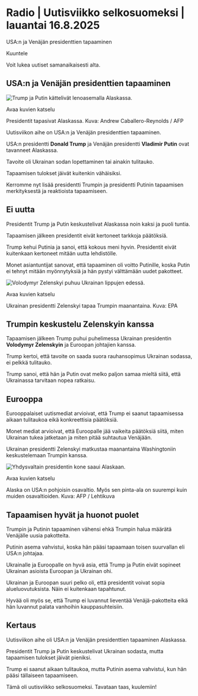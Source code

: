 # Radio | Uutisviikko selkosuomeksi | lauantai 16.8.2025

USA:n ja Venäjän presidenttien tapaaminen

Kuuntele

Voit lukea uutiset samanaikaisesti alta.

## USA:n ja Venäjän presidenttien tapaaminen

![Trump ja Putin kättelivät lenoasemalla Alaskassa.](https://images.cdn.yle.fi/image/upload/c_crop,h_2880,w_5120,x_0,y_0/ar_1.7777777777777777,c_fill,g_faces,h_431,w_767/dpr_1.0/q_auto:eco/f_auto/fl_lossy/v1755314891/39-1507983689f8d684c676)

Avaa kuvien katselu

Presidentit tapasivat Alaskassa. Kuva: Andrew Caballero-Reynolds / AFP

Uutisviikon aihe on USA:n ja Venäjän presidenttien tapaaminen.

USA:n presidentti **Donald Trump** ja Venäjän presidentti **Vladimir Putin** ovat tavanneet Alaskassa.

Tavoite oli Ukrainan sodan lopettaminen tai ainakin tulitauko.

Tapaamisen tulokset jäivät kuitenkin vähäisiksi.

Kerromme nyt lisää presidentti Trumpin ja presidentti Putinin tapaamisen merkityksestä ja reaktioista tapaamiseen.

## Ei uutta

Presidentit Trump ja Putin keskustelivat Alaskassa noin kaksi ja puoli tuntia.

Tapaamisen jälkeen presidentit eivät kertoneet tarkkoja päätöksiä.

Trump kehui Putinia ja sanoi, että kokous meni hyvin. Presidentit eivät kuitenkaan kertoneet mitään uutta lehdistölle.

Monet asiantuntijat sanovat, että tapaaminen oli voitto Putinille, koska Putin ei tehnyt mitään myönnytyksiä ja hän pystyi välttämään uudet pakotteet.

![Volodymyr Zelenskyi puhuu Ukrainan lippujen edessä.](https://images.cdn.yle.fi/image/upload/c_crop,h_1755,w_3121,x_0,y_147/ar_1.7777777777777777,c_fill,g_faces,h_431,w_767/dpr_1.0/q_auto:eco/f_auto/fl_lossy/v1747146742/39-1464581682357a28a3e2)

Avaa kuvien katselu

Ukrainan presidentti Zelenskyi tapaa Trumpin maanantaina. Kuva: EPA

## Trumpin keskustelu Zelenskyin kanssa

Tapaamisen jälkeen Trump puhui puhelimessa Ukrainan presidentin **Volodymyr Zelenskyin** ja Euroopan johtajien kanssa.

Trump kertoi, että tavoite on saada suora rauhansopimus Ukrainan sodassa, ei pelkkä tulitauko.

Trump sanoi, että hän ja Putin ovat melko paljon samaa mieltä siitä, että Ukrainassa tarvitaan nopea ratkaisu.

## Eurooppa

Eurooppalaiset uutismediat arvioivat, että Trump ei saanut tapaamisessa aikaan tulitaukoa eikä konkreettisia päätöksiä.

Monet mediat arvioivat, että Euroopalle jää vaikeita päätöksiä siitä, miten Ukrainan tukea jatketaan ja miten pitää suhtautua Venäjään.

Ukrainan presidentti Zelenskyi matkustaa maanantaina Washingtoniin keskustelemaan Trumpin kanssa.

![Yhdysvaltain presidentin kone saaui Alaskaan.](https://images.cdn.yle.fi/image/upload/c_crop,h_2877,w_5116,x_0,y_569/ar_1.7777777777777777,c_fill,g_faces,h_431,w_767/dpr_1.0/q_auto:eco/f_auto/fl_lossy/v1755285830/39-1507975689f858b9e203)

Avaa kuvien katselu

Alaska on USA:n pohjoisin osavaltio. Myös sen pinta-ala on suurempi kuin muiden osavaltioiden. Kuva: AFP / Lehtikuva

## Tapaamisen hyvät ja huonot puolet

Trumpin ja Putinin tapaaminen vähensi ehkä Trumpin halua määrätä Venäjälle uusia pakotteita.

Putinin asema vahvistui, koska hän pääsi tapaamaan toisen suurvallan eli USA:n johtajaa.

Ukrainalle ja Euroopalle on hyvä asia, että Trump ja Putin eivät sopineet Ukrainan asioista Euroopan ja Ukrainan ohi.

Ukrainan ja Euroopan suuri pelko oli, että presidentit voivat sopia alueluovutuksista. Näin ei kuitenkaan tapahtunut.

Hyvää oli myös se, että Trump ei luvannut lieventää Venäjä-pakotteita eikä hän luvannut palata vanhoihin kauppasuhteisiin.

## Kertaus

Uutisviikon aihe oli USA:n ja Venäjän presidenttien tapaaminen Alaskassa.

Presidentit Trump ja Putin keskustelivat Ukrainan sodasta, mutta tapaamisen tulokset jäivät pieniksi.

Trump ei saanut aikaan tulitaukoa, mutta Putinin asema vahvistui, kun hän pääsi tällaiseen tapaamiseen.

Tämä oli uutisviikko selkosuomeksi. Tavataan taas, kuulemiin!
